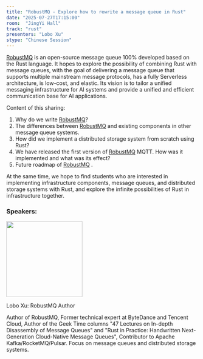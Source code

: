```yaml
---
title: "RobustMQ - Explore how to rewrite a message queue in Rust"
date: "2025-07-27T17:15:00"
room:  "JingYi Hall"
track: "rust"
presenters: "Lobo Xu"
stype: "Chinese Session"
---
```

[RobustMQ](https://github.com/robustmq/robustmq)  is an open-source message queue 100% developed based on the Rust language. It hopes to explore the possibility of combining Rust with message queues, with the goal of delivering a message queue that supports multiple mainstream message protocols, has a fully Serverless architecture, is low-cost, and elastic. Its vision is to tailor a unified messaging infrastructure for AI systems and provide a unified and efficient communication base for AI applications.

Content of this sharing:
1. Why do we write [RobustMQ](https://github.com/robustmq/robustmq)?
2. The differences between [RobustMQ](https://github.com/robustmq/robustmq)  and existing components in other message queue systems.
3. How did we implement a distributed storage system from scratch using Rust?
4. We have released the first version of [RobustMQ](https://github.com/robustmq/robustmq)  MQTT. How was it implemented and what was its effect?
5. Future roadmap of [RobustMQ](https://github.com/robustmq/robustmq) .

At the same time, we hope to find students who are interested in implementing infrastructure components, message queues, and distributed storage systems with Rust, and explore the infinite possibilities of Rust in infrastructure together.

### Speakers:


<img src="https://sessionize.com/image/ff6b-400o400o1-TS9gU3SJdBeUuN5vSB4n7y.jpg" width="200" /><br/>

Lobo Xu: RobustMQ Author

Author of RobustMQ, Former technical expert at ByteDance and Tencent Cloud, Author of the Geek Time columns "47 Lectures on In-depth Disassembly of Message Queues" and "Rust in Practice: Handwritten Next-Generation Cloud-Native Message Queues", Contributor to Apache Kafka/RocketMQ/Pulsar. Focus on message queues and distributed storage systems.